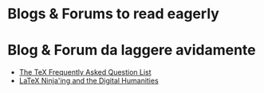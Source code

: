 # Blogs & Forums to read eagerly
# Blog & Forum da laggere avidamente

- [The TeX Frequently Asked Question List](https://texfaq.org/)
- [LaTeX Ninja'ing and the Digital Humanities](https://latex-ninja.com/)
